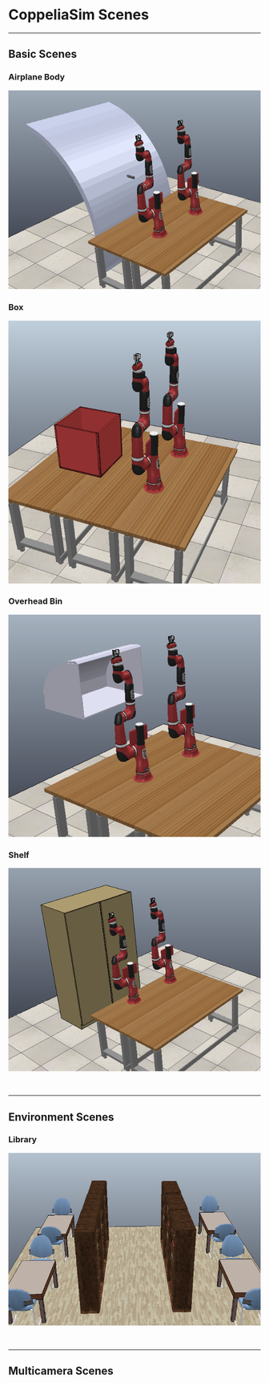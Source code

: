 # CoppeliaSim Scenes

---
## Basic Scenes
### Airplane Body
![Dual robot setup behind airplane body partition.](images/basic_airplane_body.png)

### Box
![Dual robot setup with a box.](images/basic_box.png)

### Overhead Bin
![Dual robot setup with an overhead bin.](images/basic_overhead_bin.png)

### Shelf
![Dual robot setup with a shelf.](images/basic_shelf.png)

<br/>

---
## Environment Scenes
### Library
![Library scene with no robots.](images/environment_library.png)

<br/>

---
## Multicamera Scenes

![]()